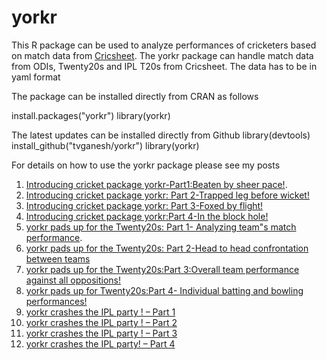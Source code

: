 
# yorkr
This R package can be used to analyze performances of cricketers based on match data from [Cricsheet](http://www.cricsheet.org). The yorkr package can handle match data from ODIs, Twenty20s and IPL T20s from Cricsheet. The data has to be in yaml format

The package can be installed directly from CRAN as follows

install.packages("yorkr")
library(yorkr)

The latest updates can be installed directly from Github
library(devtools)
install_github("tvganesh/yorkr")
library(yorkr)

For details on how to use the yorkr package please see my posts

1. [Introducing cricket package yorkr-Part1:Beaten by sheer pace!](https://gigadom.wordpress.com/2016/04/02/introducing-cricket-package-yorkr-part-1-beaten-by-sheer-pace/). 
2. [Introducing cricket package yorkr: Part 2-Trapped leg before wicket!](https://gigadom.wordpress.com/2016/04/03/introducing-cricket-package-yorkr-part-2-trapped-leg-before-wicket/)
3. [Introducing cricket package yorkr: Part 3-Foxed by flight!](https://gigadom.wordpress.com/2016/04/07/introducing-cricket-package-yorkr-part-3-foxed-by-flight/)
4. [Introducing cricket package yorkr:Part 4-In the block hole!](https://gigadom.wordpress.com/2016/04/12/introducing-cricket-package-yorkrpart-4-in-the-block-hole/)
5. [yorkr pads up for the Twenty20s: Part 1- Analyzing team"s match performance](https://gigadom.wordpress.com/2016/04/16/yorkr-pads-up-for-the-twenty20s-part-1-analyzing-teams-match-performance/). 
6. [yorkr pads up for the Twenty20s: Part 2-Head to head confrontation between teams](https://gigadom.wordpress.com/2016/04/17/yorkr-pads-up-for-the-twenty20s-part-2-head-to-head-confrontation-between-teams/)
7. [yorkr pads up for the Twenty20s:Part 3:Overall team performance against all oppositions!](https://gigadom.wordpress.com/2016/04/17/yorkr-pads-up-for-the-twenty20spart-3overall-team-performance-against-all-oppositions/)
8. [yorkr pads up for Twenty20s:Part 4- Individual batting and bowling performances!](https://gigadom.wordpress.com/2016/04/17/yorkr-pads-up-for-twenty20spart-4-individual-batting-and-bowling-performances/)
9. [yorkr crashes the IPL party ! – Part 1](https://gigadom.wordpress.com/2016/04/19/yorkr-crashes-the-ipl-party-part-1/)
10. [yorkr crashes the IPL party ! – Part 2](https://gigadom.wordpress.com/2016/04/20/yorkr-crashes-the-ipl-party-part-2/)
11. [yorkr crashes the IPL party ! – Part 3](https://gigadom.wordpress.com/2016/04/21/yorkr-crashes-the-ipl-party-part-3/)
12. [yorkr crashes the IPL party! – Part 4](https://gigadom.wordpress.com/2016/04/22/yorkr-crashes-the-ipl-party-part-4/)
